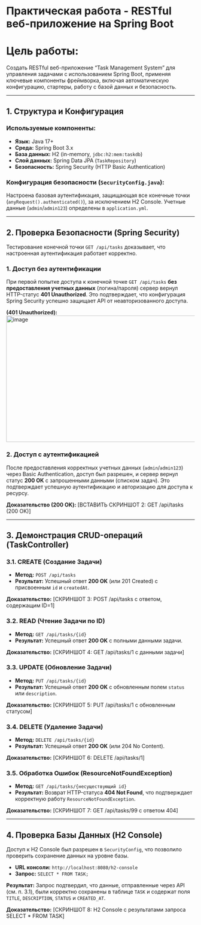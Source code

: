 # Практическая работа - RESTful веб-приложение на Spring Boot

# Цель работы: 
Создать RESTful веб-приложение “Task Management System” для управления задачами с использованием Spring Boot, применяя ключевые компоненты фреймворка, включая автоматическую конфигурацию, стартеры,
работу с базой данных и безопасность.

---

## 1. Структура и Конфигурация

### Используемые компоненты:

* **Язык:** Java 17+
* **Среда:** Spring Boot 3.x
* **База данных:** H2 (in-memory, `jdbc:h2:mem:taskdb`)
* **Слой данных:** Spring Data JPA (`TaskRepository`)
* **Безопасность:** Spring Security (HTTP Basic Authentication)

### Конфигурация безопасности (`SecurityConfig.java`):

Настроена базовая аутентификация, защищающая все конечные точки (`anyRequest().authenticated()`), за исключением H2 Console. Учетные данные (`admin`/`admin123`) определены в `application.yml`.

---

## 2. Проверка Безопасности (Spring Security)

Тестирование конечной точки `GET /api/tasks` доказывает, что настроенная аутентификация работает корректно.

### 1. Доступ без аутентификации

При первой попытке доступа к конечной точке `GET /api/tasks` **без предоставления учетных данных** (логина/пароля) сервер вернул HTTP-статус **401 Unauthorized**. Это подтверждает, что конфигурация Spring Security успешно защищает API от неавторизованного доступа.

**(401 Unauthorized):**
<img width="974" height="338" alt="image" src="https://github.com/user-attachments/assets/6e7ea69a-57c6-434f-bc21-c21db6fb04ea" />


### 2. Доступ с аутентификацией

После предоставления корректных учетных данных (`admin`/`admin123`) через Basic Authentication, доступ был разрешен, и сервер вернул статус **200 OK** с запрошенными данными (списком задач). Это подтверждает успешную аутентификацию и авторизацию для доступа к ресурсу.

**Доказательство (200 OK):**
[ВСТАВИТЬ СКРИНШОТ 2: GET /api/tasks (200 OK)]

---

## 3. Демонстрация CRUD-операций (TaskController)

### 3.1. CREATE (Создание Задачи)

* **Метод:** `POST /api/tasks`
* **Результат:** Успешный ответ **200 OK** (или 201 Created) с присвоенным `id` и `createdAt`.

**Доказательство:** [СКРИНШОТ 3: POST /api/tasks с ответом, содержащим ID=1]

### 3.2. READ (Чтение Задачи по ID)

* **Метод:** `GET /api/tasks/{id}`
* **Результат:** Успешный ответ **200 OK** с полными данными задачи.

**Доказательство:** [СКРИНШОТ 4: GET /api/tasks/1 с данными задачи]

### 3.3. UPDATE (Обновление Задачи)

* **Метод:** `PUT /api/tasks/{id}`
* **Результат:** Успешный ответ **200 OK** с обновленным полем `status` или `description`.

**Доказательство:** [СКРИНШОТ 5: PUT /api/tasks/1 с обновленным статусом]

### 3.4. DELETE (Удаление Задачи)

* **Метод:** `DELETE /api/tasks/{id}`
* **Результат:** Успешный ответ **200 OK** (или 204 No Content).

**Доказательство:** [СКРИНШОТ 6: DELETE /api/tasks/1]

### 3.5. Обработка Ошибок (ResourceNotFoundException)

* **Метод:** `GET /api/tasks/{несуществующий id}`
* **Результат:** Возврат HTTP-статуса **404 Not Found**, что подтверждает корректную работу `ResourceNotFoundException`.

**Доказательство:** [СКРИНШОТ 7: GET /api/tasks/99 с ответом 404]

---

## 4. Проверка Базы Данных (H2 Console)

Доступ к H2 Console был разрешен в `SecurityConfig`, что позволило проверить сохранение данных на уровне базы.

* **URL консоли:** `http://localhost:8080/h2-console`
* **Запрос:** `SELECT * FROM TASK;`

**Результат:** Запрос подтвердил, что данные, отправленные через API (см. п. 3.1), были корректно сохранены в таблице `TASK` и содержат поля `TITLE`, `DESCRIPTION`, `STATUS` и `CREATED_AT`.

**Доказательство:** [СКРИНШОТ 8: H2 Console с результатами запроса SELECT * FROM TASK]
